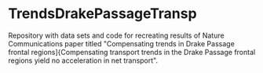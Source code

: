 # TrendsDrakePassageTransp
Repository with data sets and code for recreating results of Nature Communications paper titled "Compensating trends in Drake Passage frontal regions]{Compensating transport trends in the Drake Passage frontal regions yield no acceleration in net transport".
